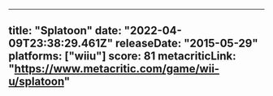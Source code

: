 
---
title: "Splatoon"
date: "2022-04-09T23:38:29.461Z"
releaseDate: "2015-05-29"
platforms: ["wiiu"]
score: 81
metacriticLink: "https://www.metacritic.com/game/wii-u/splatoon"
---
